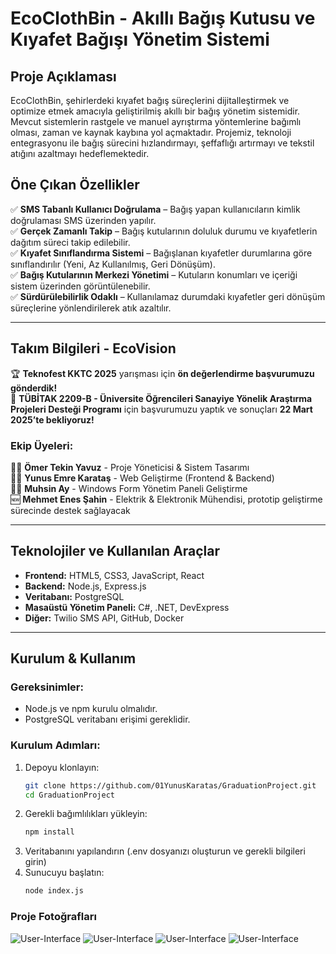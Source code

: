 # EcoClothBin - Akıllı Bağış Kutusu ve Kıyafet Bağışı Yönetim Sistemi

## Proje Açıklaması
EcoClothBin, şehirlerdeki kıyafet bağış süreçlerini dijitalleştirmek ve optimize etmek amacıyla geliştirilmiş akıllı bir bağış yönetim sistemidir. Mevcut sistemlerin rastgele ve manuel ayrıştırma yöntemlerine bağımlı olması, zaman ve kaynak kaybına yol açmaktadır. Projemiz, teknoloji entegrasyonu ile bağış sürecini hızlandırmayı, şeffaflığı artırmayı ve tekstil atığını azaltmayı hedeflemektedir.

## Öne Çıkan Özellikler
✅ **SMS Tabanlı Kullanıcı Doğrulama** – Bağış yapan kullanıcıların kimlik doğrulaması SMS üzerinden yapılır.  
✅ **Gerçek Zamanlı Takip** – Bağış kutularının doluluk durumu ve kıyafetlerin dağıtım süreci takip edilebilir.  
✅ **Kıyafet Sınıflandırma Sistemi** – Bağışlanan kıyafetler durumlarına göre sınıflandırılır (Yeni, Az Kullanılmış, Geri Dönüşüm).  
✅ **Bağış Kutularının Merkezi Yönetimi** – Kutuların konumları ve içeriği sistem üzerinden görüntülenebilir.  
✅ **Sürdürülebilirlik Odaklı** – Kullanılamaz durumdaki kıyafetler geri dönüşüm süreçlerine yönlendirilerek atık azaltılır.  

---

## Takım Bilgileri - EcoVision  
🏆 **Teknofest KKTC 2025** yarışması için **ön değerlendirme başvurumuzu gönderdik!**  
🎯 **TÜBİTAK 2209-B - Üniversite Öğrencileri Sanayiye Yönelik Araştırma Projeleri Desteği Programı** için başvurumuzu yaptık ve sonuçları **22 Mart 2025’te bekliyoruz!**  

### Ekip Üyeleri:  
👨‍💻 **Ömer Tekin Yavuz** - Proje Yöneticisi & Sistem Tasarımı  
👨‍💻 **Yunus Emre Karataş** - Web Geliştirme (Frontend & Backend)  
👨‍💻 **Muhsin Ay** - Windows Form Yönetim Paneli Geliştirme  
🆕 **Mehmet Enes Şahin** - Elektrik & Elektronik Mühendisi, prototip geliştirme sürecinde destek sağlayacak  

---

## Teknolojiler ve Kullanılan Araçlar  
- **Frontend:** HTML5, CSS3, JavaScript, React  
- **Backend:** Node.js, Express.js  
- **Veritabanı:** PostgreSQL  
- **Masaüstü Yönetim Paneli:** C#, .NET, DevExpress  
- **Diğer:** Twilio SMS API, GitHub, Docker  

---

## Kurulum & Kullanım  

### Gereksinimler:  
- Node.js ve npm kurulu olmalıdır.  
- PostgreSQL veritabanı erişimi gereklidir.  

### Kurulum Adımları:  
1. Depoyu klonlayın:  
   ```bash
   git clone https://github.com/01YunusKaratas/GraduationProject.git
   cd GraduationProject
2. Gerekli bağımlılıkları yükleyin:
   ```bash
   npm install
3. Veritabanını yapılandırın (.env dosyanızı oluşturun ve gerekli bilgileri girin)
4. Sunucuyu başlatın:
   ```bash
   node index.js

### Proje Fotoğrafları
 ![User-Interface](https://github.com/01YunusKaratas/GraduationProject/blob/main/public/media/Project-User-Interface-1.png)
 ![User-Interface](https://github.com/01YunusKaratas/GraduationProject/blob/main/public/media/Project-User-Interface-2.png)
 ![User-Interface](https://github.com/01YunusKaratas/GraduationProject/blob/main/public/media/Project-User-Interface-3.png)
 ![User-Interface](https://github.com/01YunusKaratas/GraduationProject/blob/main/public/media/Project-User-Interface-4.png)

 
